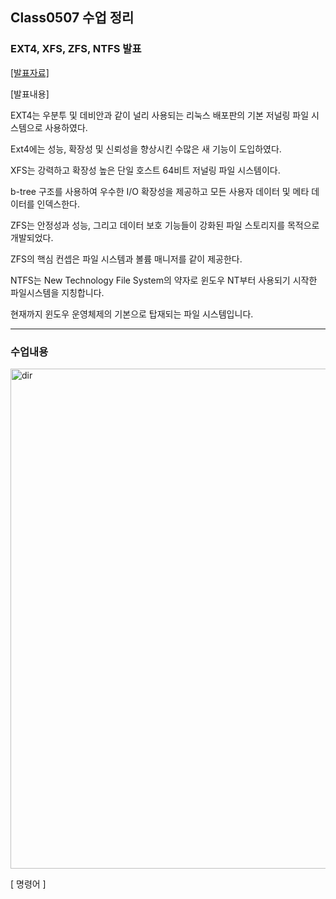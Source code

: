 ## Class0507 수업 정리

### EXT4, XFS, ZFS, NTFS 발표
<a href="https://dpwls03.github.io/Systempro/0507/EXT4, XFS, ZFS, NTFS.pdf">[발표자료]</a>

[발표내용]

EXT4는 우분투 및 데비안과 같이 널리 사용되는 리눅스 배포판의 기본 저널링 파일 시스템으로 사용하였다.

Ext4에는 성능, 확장성 및 신뢰성을 향상시킨 수많은 새 기능이 도입하였다.

XFS는 강력하고 확장성 높은 단일 호스트 64비트 저널링 파일 시스템이다.

b-tree 구조를 사용하여 우수한 I/O 확장성을 제공하고 모든 사용자 데이터 및 메타 데이터를 인덱스한다.

ZFS는 안정성과 성능, 그리고 데이터 보호 기능들이 강화된 파일 스토리지를 목적으로 개발되었다.

ZFS의 핵심 컨셉은 파일 시스템과 볼륨 매니저를 같이 제공한다.

NTFS는 New Technology File System의 약자로 윈도우 NT부터 사용되기 시작한 파일시스템을 지칭합니다.

현재까지 윈도우 운영체제의 기본으로 탑재되는 파일 시스템입니다.

<hr>

### 수업내용

<img width="800" src="./img/vi2.jpg" alt="dir" >
<p>[ 명령어 ]</p>